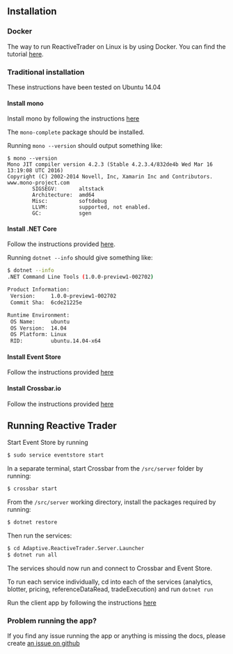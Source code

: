 ## Installation

### Docker

The way to run ReactiveTrader on Linux is by using Docker. You can find the tutorial [here](docker-setup.md).


### Traditional installation 

These instructions have been tested on Ubuntu 14.04


#### Install mono

Install mono by following the instructions [here](http://www.mono-project.com/docs/getting-started/install/linux/)

The `mono-complete` package should be installed.

Running `mono --version` should output something like:


```
$ mono --version
Mono JIT compiler version 4.2.3 (Stable 4.2.3.4/832de4b Wed Mar 16 13:19:08 UTC 2016)
Copyright (C) 2002-2014 Novell, Inc, Xamarin Inc and Contributors. www.mono-project.com
        SIGSEGV:       altstack
        Architecture:  amd64
        Misc:          softdebug
        LLVM:          supported, not enabled.
        GC:            sgen
```


#### Install .NET Core

Follow the instructions provided [here](https://www.microsoft.com/net).

Running `dotnet --info` should give something like:

```sh
$ dotnet --info
.NET Command Line Tools (1.0.0-preview1-002702)

Product Information:
 Version:     1.0.0-preview1-002702
 Commit Sha:  6cde21225e

Runtime Environment:
 OS Name:     ubuntu
 OS Version:  14.04
 OS Platform: Linux
 RID:         ubuntu.14.04-x64
```


#### Install Event Store

Follow the instructions provided [here](http://docs.geteventstore.com/server/3.6.0/installing-from-debian-repositories/)


#### Install Crossbar.io

Follow the instructions provided [here](http://crossbar.io/docs/Installation-on-Ubuntu/)


## Running Reactive Trader

Start Event Store by running

```bash
$ sudo service eventstore start
```
In a separate terminal, start Crossbar from the `/src/server` folder by running:

```bash
$ crossbar start
```
From the `/src/server` working directory, install the packages required by running:

```bash
$ dotnet restore
```
Then run the services:

```bash
$ cd Adaptive.ReactiveTrader.Server.Launcher
$ dotnet run all
```
The services should now run and connect to Crossbar and Event Store.

To run each service individually, cd into each of the services (analytics, blotter, pricing, referenceDataRead, tradeExecution) and run `dotnet run`

Run the client app by following the instructions [here](../client.md)

### Problem running the app?

If you find any issue running the app or anything is missing the docs, please create [an issue on github](https://github.com/AdaptiveConsulting/ReactiveTraderCloud/issues)
